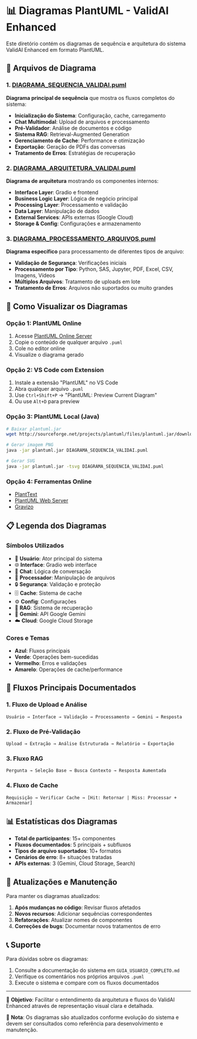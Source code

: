 # 📊 Diagramas PlantUML - ValidAI Enhanced

Este diretório contém os diagramas de sequência e arquitetura do sistema ValidAI Enhanced em formato PlantUML.

## 📁 Arquivos de Diagrama

### 1. [DIAGRAMA_SEQUENCIA_VALIDAI.puml](./DIAGRAMA_SEQUENCIA_VALIDAI.puml)
**Diagrama principal de sequência** que mostra os fluxos completos do sistema:

- **Inicialização do Sistema**: Configuração, cache, carregamento
- **Chat Multimodal**: Upload de arquivos e processamento
- **Pré-Validador**: Análise de documentos e código
- **Sistema RAG**: Retrieval-Augmented Generation
- **Gerenciamento de Cache**: Performance e otimização
- **Exportação**: Geração de PDFs das conversas
- **Tratamento de Erros**: Estratégias de recuperação

### 2. [DIAGRAMA_ARQUITETURA_VALIDAI.puml](./DIAGRAMA_ARQUITETURA_VALIDAI.puml)
**Diagrama de arquitetura** mostrando os componentes internos:

- **Interface Layer**: Gradio e frontend
- **Business Logic Layer**: Lógica de negócio principal
- **Processing Layer**: Processamento e validação
- **Data Layer**: Manipulação de dados
- **External Services**: APIs externas (Google Cloud)
- **Storage & Config**: Configurações e armazenamento

### 3. [DIAGRAMA_PROCESSAMENTO_ARQUIVOS.puml](./DIAGRAMA_PROCESSAMENTO_ARQUIVOS.puml)
**Diagrama específico** para processamento de diferentes tipos de arquivo:

- **Validação de Segurança**: Verificações iniciais
- **Processamento por Tipo**: Python, SAS, Jupyter, PDF, Excel, CSV, Imagens, Vídeos
- **Múltiplos Arquivos**: Tratamento de uploads em lote
- **Tratamento de Erros**: Arquivos não suportados ou muito grandes

## 🔧 Como Visualizar os Diagramas

### Opção 1: PlantUML Online
1. Acesse [PlantUML Online Server](http://www.plantuml.com/plantuml)
2. Copie o conteúdo de qualquer arquivo `.puml`
3. Cole no editor online
4. Visualize o diagrama gerado

### Opção 2: VS Code com Extension
1. Instale a extensão "PlantUML" no VS Code
2. Abra qualquer arquivo `.puml`
3. Use `Ctrl+Shift+P` → "PlantUML: Preview Current Diagram"
4. Ou use `Alt+D` para preview

### Opção 3: PlantUML Local (Java)
```bash
# Baixar plantuml.jar
wget http://sourceforge.net/projects/plantuml/files/plantuml.jar/download

# Gerar imagem PNG
java -jar plantuml.jar DIAGRAMA_SEQUENCIA_VALIDAI.puml

# Gerar SVG
java -jar plantuml.jar -tsvg DIAGRAMA_SEQUENCIA_VALIDAI.puml
```

### Opção 4: Ferramentas Online
- [PlantText](https://www.planttext.com/)
- [PlantUML Web Server](https://plantuml-server.kkeisuke.dev/)
- [Gravizo](http://www.gravizo.com/)

## 📋 Legenda dos Diagramas

### Símbolos Utilizados
- 👤 **Usuário**: Ator principal do sistema
- 🌐 **Interface**: Gradio web interface
- 🤖 **Chat**: Lógica de conversação
- 📁 **Processador**: Manipulação de arquivos
- 🔒 **Segurança**: Validação e proteção
- 🗄️ **Cache**: Sistema de cache
- ⚙️ **Config**: Configurações
- 🧠 **RAG**: Sistema de recuperação
- 🔮 **Gemini**: API Google Gemini
- ☁️ **Cloud**: Google Cloud Storage

### Cores e Temas
- **Azul**: Fluxos principais
- **Verde**: Operações bem-sucedidas  
- **Vermelho**: Erros e validações
- **Amarelo**: Operações de cache/performance

## 🚀 Fluxos Principais Documentados

### 1. Fluxo de Upload e Análise
```
Usuário → Interface → Validação → Processamento → Gemini → Resposta
```

### 2. Fluxo de Pré-Validação
```
Upload → Extração → Análise Estruturada → Relatório → Exportação
```

### 3. Fluxo RAG
```
Pergunta → Seleção Base → Busca Contexto → Resposta Aumentada
```

### 4. Fluxo de Cache
```
Requisição → Verificar Cache → [Hit: Retornar | Miss: Processar + Armazenar]
```

## 📊 Estatísticas dos Diagramas

- **Total de participantes**: 15+ componentes
- **Fluxos documentados**: 5 principais + subfluxos
- **Tipos de arquivo suportados**: 10+ formatos
- **Cenários de erro**: 8+ situações tratadas
- **APIs externas**: 3 (Gemini, Cloud Storage, Search)

## 🔄 Atualizações e Manutenção

Para manter os diagramas atualizados:

1. **Após mudanças no código**: Revisar fluxos afetados
2. **Novos recursos**: Adicionar sequências correspondentes
3. **Refatorações**: Atualizar nomes de componentes
4. **Correções de bugs**: Documentar novos tratamentos de erro

## 📞 Suporte

Para dúvidas sobre os diagramas:
1. Consulte a documentação do sistema em `GUIA_USUARIO_COMPLETO.md`
2. Verifique os comentários nos próprios arquivos `.puml`
3. Execute o sistema e compare com os fluxos documentados

---

🎯 **Objetivo**: Facilitar o entendimento da arquitetura e fluxos do ValidAI Enhanced através de representação visual clara e detalhada.

📝 **Nota**: Os diagramas são atualizados conforme evolução do sistema e devem ser consultados como referência para desenvolvimento e manutenção.